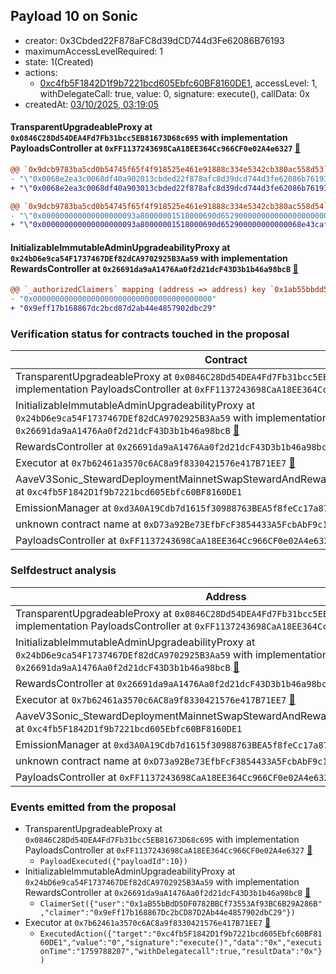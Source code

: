 ## Payload 10 on Sonic

- creator: 0x3Cbded22F878aFC8d39dCD744d3Fe62086B76193
- maximumAccessLevelRequired: 1
- state: 1(Created)
- actions:
  - [0xc4fb5F1842D1f9b7221bcd605Ebfc60BF8160DE1](https://sonicscan.org/address/0xc4fb5F1842D1f9b7221bcd605Ebfc60BF8160DE1), accessLevel: 1, withDelegateCall: true, value: 0, signature: execute(), callData: 0x
- createdAt: [03/10/2025, 03:19:05](https://sonicscan.org/tx/0x2fd0f364abe2a31b0ab2310bc7185b1eb831fc802317b8e51ea7ac0ec4b59daf)

#### TransparentUpgradeableProxy at `0x0846C28Dd54DEA4Fd7Fb31bcc5EB81673D68c695` with implementation PayloadsController at `0xFF1137243698CaA18EE364Cc966CF0e02A4e6327` [:ghost:](https://github.com/bgd-labs/aave-address-book  "GovernanceV3Sonic.PAYLOADS_CONTROLLER")

```diff
@@ `0x9dcb9783ba5cd0b54745f65f4f918525e461e91888c334e5342cb380ac558d53` raw  @@
- "\"0x0068e2ea3c0068df40a902013cbded22f878afc8d39dcd744d3fe62086b76193\""
+ "\"0x0068e2ea3c0068df40a903013cbded22f878afc8d39dcd744d3fe62086b76193\""

@@ `0x9dcb9783ba5cd0b54745f65f4f918525e461e91888c334e5342cb380ac558d54` raw  @@
- "\"0x000000000000000000093a80000001518000690d652900000000000000000000\""
+ "\"0x000000000000000000093a80000001518000690d652900000000000068e43caf\""

```
#### InitializableImmutableAdminUpgradeabilityProxy at `0x24bD6e9ca54F1737467DEf82dCA9702925B3Aa59` with implementation RewardsController at `0x26691da9aA1476Aa0f2d21dcF43D3b1b46a98bcB` [:ghost:](https://github.com/bgd-labs/aave-address-book  "AaveV3Sonic.DEFAULT_INCENTIVES_CONTROLLER")

```diff
@@ `_authorizedClaimers` mapping (address => address) key `0x1ab55bbdd5df0782bbcf73553af93bc6b29a286b` @@
- "0x0000000000000000000000000000000000000000"
+ "0x9eff17b168867dc2bcd87d2ab44e4857902dbc29"

```
### Verification status for contracts touched in the proposal

| Contract | Status |
|---------|------------|
| TransparentUpgradeableProxy at `0x0846C28Dd54DEA4Fd7Fb31bcc5EB81673D68c695` with implementation PayloadsController at `0xFF1137243698CaA18EE364Cc966CF0e02A4e6327` [:ghost:](https://github.com/bgd-labs/aave-address-book  "GovernanceV3Sonic.PAYLOADS_CONTROLLER") | Contract |
| InitializableImmutableAdminUpgradeabilityProxy at `0x24bD6e9ca54F1737467DEf82dCA9702925B3Aa59` with implementation RewardsController at `0x26691da9aA1476Aa0f2d21dcF43D3b1b46a98bcB` [:ghost:](https://github.com/bgd-labs/aave-address-book  "AaveV3Sonic.DEFAULT_INCENTIVES_CONTROLLER") | Contract |
| RewardsController at `0x26691da9aA1476Aa0f2d21dcF43D3b1b46a98bcB` | Contract |
| Executor at `0x7b62461a3570c6AC8a9f8330421576e417B71EE7` [:ghost:](https://github.com/bgd-labs/aave-address-book  "AaveV3Sonic.ACL_ADMIN") | Contract |
| AaveV3Sonic_StewardDeploymentMainnetSwapStewardAndRewardsSteward_20250821 at `0xc4fb5F1842D1f9b7221bcd605Ebfc60BF8160DE1` | Contract |
| EmissionManager at `0xd3A0A19Cdb7d1615f30988763BEA5f8feCc17a87` [:ghost:](https://github.com/bgd-labs/aave-address-book  "AaveV3Sonic.EMISSION_MANAGER") | Contract |
| unknown contract name at `0xD73a92Be73EfbFcF3854433A5FcbAbF9c1316073` | EOA |
| PayloadsController at `0xFF1137243698CaA18EE364Cc966CF0e02A4e6327` | Contract |

### Selfdestruct analysis

| Address | Result |
|---------|------------|
| TransparentUpgradeableProxy at `0x0846C28Dd54DEA4Fd7Fb31bcc5EB81673D68c695` with implementation PayloadsController at `0xFF1137243698CaA18EE364Cc966CF0e02A4e6327` [:ghost:](https://github.com/bgd-labs/aave-address-book  "GovernanceV3Sonic.PAYLOADS_CONTROLLER") | DelegateCall |
| InitializableImmutableAdminUpgradeabilityProxy at `0x24bD6e9ca54F1737467DEf82dCA9702925B3Aa59` with implementation RewardsController at `0x26691da9aA1476Aa0f2d21dcF43D3b1b46a98bcB` [:ghost:](https://github.com/bgd-labs/aave-address-book  "AaveV3Sonic.DEFAULT_INCENTIVES_CONTROLLER") | DelegateCall |
| RewardsController at `0x26691da9aA1476Aa0f2d21dcF43D3b1b46a98bcB` | Safe |
| Executor at `0x7b62461a3570c6AC8a9f8330421576e417B71EE7` [:ghost:](https://github.com/bgd-labs/aave-address-book  "AaveV3Sonic.ACL_ADMIN") | DelegateCall |
| AaveV3Sonic_StewardDeploymentMainnetSwapStewardAndRewardsSteward_20250821 at `0xc4fb5F1842D1f9b7221bcd605Ebfc60BF8160DE1` | Safe |
| EmissionManager at `0xd3A0A19Cdb7d1615f30988763BEA5f8feCc17a87` [:ghost:](https://github.com/bgd-labs/aave-address-book  "AaveV3Sonic.EMISSION_MANAGER") | Safe |
| unknown contract name at `0xD73a92Be73EfbFcF3854433A5FcbAbF9c1316073` | Empty |
| PayloadsController at `0xFF1137243698CaA18EE364Cc966CF0e02A4e6327` | Safe |

### Events emitted from the proposal

- TransparentUpgradeableProxy at `0x0846C28Dd54DEA4Fd7Fb31bcc5EB81673D68c695` with implementation PayloadsController at `0xFF1137243698CaA18EE364Cc966CF0e02A4e6327` [:ghost:](https://github.com/bgd-labs/aave-address-book  "GovernanceV3Sonic.PAYLOADS_CONTROLLER")
  - `PayloadExecuted({"payloadId":10})`
- InitializableImmutableAdminUpgradeabilityProxy at `0x24bD6e9ca54F1737467DEf82dCA9702925B3Aa59` with implementation RewardsController at `0x26691da9aA1476Aa0f2d21dcF43D3b1b46a98bcB` [:ghost:](https://github.com/bgd-labs/aave-address-book  "AaveV3Sonic.DEFAULT_INCENTIVES_CONTROLLER")
  - `ClaimerSet({"user":"0x1aB55bBdD5DF0782BBCf73553Af93BC6B29A286B","claimer":"0x9eFf17b168867Dc2bCD87D2Ab44e4857902dbC29"})`
- Executor at `0x7b62461a3570c6AC8a9f8330421576e417B71EE7` [:ghost:](https://github.com/bgd-labs/aave-address-book  "AaveV3Sonic.ACL_ADMIN")
  - `ExecutedAction({"target":"0xc4fb5F1842D1f9b7221bcd605Ebfc60BF8160DE1","value":"0","signature":"execute()","data":"0x","executionTime":"1759788207","withDelegatecall":true,"resultData":"0x"})`
